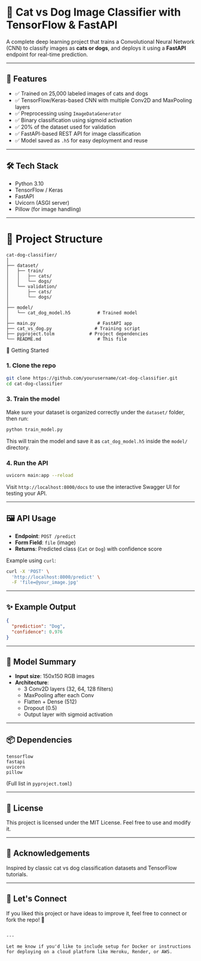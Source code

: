 
# 🐾 Cat vs Dog Image Classifier with TensorFlow & FastAPI

A complete deep learning project that trains a Convolutional Neural Network (CNN) to classify images as **cats or dogs**, and deploys it using a **FastAPI** endpoint for real-time prediction.

---

## 📌 Features

- ✅ Trained on 25,000 labeled images of cats and dogs
- ✅ TensorFlow/Keras-based CNN with multiple Conv2D and MaxPooling layers
- ✅ Preprocessing using `ImageDataGenerator`
- ✅ Binary classification using sigmoid activation
- ✅ 20% of the dataset used for validation
- ✅ FastAPI-based REST API for image classification
- ✅ Model saved as `.h5` for easy deployment and reuse

---

## 🛠️ Tech Stack

- Python 3.10
- TensorFlow / Keras
- FastAPI
- Uvicorn (ASGI server)
- Pillow (for image handling)

---

# 📁 Project Structure

```
cat-dog-classifier/
│
├── dataset/
│   ├── train/
│   │   ├── cats/
│   │   └── dogs/
│   └── validation/
│       ├── cats/
│       └── dogs/
│
├── model/
│   └── cat_dog_model.h5          # Trained model
│
├── main.py                       # FastAPI app
├── cat_vs_dog.py                # Training script
├── pyproject.tolm             # Project dependencies
└── README.md                     # This file
```


 🚀 Getting Started

### 1. Clone the repo

```bash
git clone https://github.com/yourusername/cat-dog-classifier.git
cd cat-dog-classifier
```


### 3. Train the model

Make sure your dataset is organized correctly under the `dataset/` folder, then run:

```bash
python train_model.py
```

This will train the model and save it as `cat_dog_model.h5` inside the `model/` directory.

### 4. Run the API

```bash
uvicorn main:app --reload
```

Visit `http://localhost:8000/docs` to use the interactive Swagger UI for testing your API.

---

## 🖼️ API Usage

- **Endpoint**: `POST /predict`
- **Form Field**: `file` (image)
- **Returns**: Predicted class (`Cat` or `Dog`) with confidence score

Example using `curl`:
```bash
curl -X 'POST' \
  'http://localhost:8000/predict' \
  -F 'file=@your_image.jpg'
```

---

## ✨ Example Output

```json
{
  "prediction": "Dog",
  "confidence": 0.976
}
```

---

## 🧠 Model Summary

- **Input size**: 150x150 RGB images
- **Architecture**:
  - 3 Conv2D layers (32, 64, 128 filters)
  - MaxPooling after each Conv
  - Flatten + Dense (512)
  - Dropout (0.5)
  - Output layer with sigmoid activation

---

## 📦 Dependencies

```
tensorflow
fastapi
uvicorn
pillow
```

(Full list in `pyproject.toml`)

---

## 📜 License

This project is licensed under the MIT License. Feel free to use and modify it.

---

## 🙌 Acknowledgements

Inspired by classic cat vs dog classification datasets and TensorFlow tutorials.

---

## 📣 Let's Connect

If you liked this project or have ideas to improve it, feel free to connect or fork the repo! 🤝
```

---

Let me know if you'd like to include setup for Docker or instructions for deploying on a cloud platform like Heroku, Render, or AWS.
